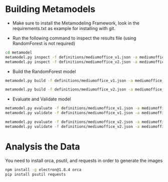 # Building Metamodels

* Make sure to install the Metamodeling Framework, look in the requirements.txt as example for installing with git.

* Run the following command to inspect the results file (using RandomForest is not required)

```bash
cd metamodel
metamodel.py inspect -f definitions/mediumoffice_v1.json -a mediumoffice_v1 -m RandomForest
metamodel.py inspect -f definitions/mediumoffice_v2.json -a mediumoffice_v2 -m RandomForest
```

* Build the RandomForest model

```bash
metamodel.py build -f definitions/mediumoffice_v1.json -a mediumoffice_v1 -m RandomForest

metamodel.py build -f definitions/mediumoffice_v2.json -a mediumoffice_v2 -m RandomForest
```

* Evaluate and Validate model

```bash
metamodel.py evaluate -f definitions/mediumoffice_v1.json -a mediumoffice_v1 -m RandomForest
metamodel.py validate -f definitions/mediumoffice_v1.json -a mediumoffice_v1 -m RandomForest

metamodel.py evaluate -f definitions/mediumoffice_v2.json -a mediumoffice_v2 -m RandomForest
metamodel.py validate -f definitions/mediumoffice_v2.json -a mediumoffice_v2 -m RandomForest

```


# Analysis the Data

You need to install orca, psutil, and requests in order to generate the images

```bash
npm install -g electron@1.8.4 orca
pip install psutil requests
```